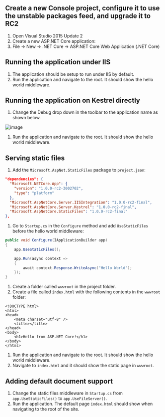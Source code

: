 
## Create a new Console project, configure it to use the unstable packages feed, and upgrade it to RC2

1. Open Visual Studio 2015 Update 2
1. Create a new ASP.NET Core application:
  1. File -> New -> .NET Core -> ASP.NET Core Web Application (.NET Core)

## Running the application under IIS

1. The application should be setup to run under IIS by default.
1. Run the application and navigate to the root. It should show the hello world middleware.

## Running the application on Kestrel directly

1. Change the Debug drop down in the toolbar to the application name as shown below.
  
  ![image](https://cloud.githubusercontent.com/assets/95136/15806049/abf005b6-2b3a-11e6-8fb4-ca75c9f68913.png)

1. Run the application and navigate to the root. It should show the hello world middleware.

## Serving static files

1. Add the `Microsoft.AspNet.StaticFiles` package to `project.json`:

  ```JSON
  "dependencies": {
    "Microsoft.NETCore.App": {
      "version": "1.0.0-rc2-3002702",
      "type": "platform"
    },
    "Microsoft.AspNetCore.Server.IISIntegration": "1.0.0-rc2-final",
    "Microsoft.AspNetCore.Server.Kestrel": "1.0.0-rc2-final",
    "Microsoft.AspNetCore.StaticFiles": "1.0.0-rc2-final"
  },
  ```
1. Go to `Startup.cs` in the `Configure` method and add `UseStaticFiles` before the hello world middleware:

  ```C#
  public void Configure(IApplicationBuilder app)
  {
      app.UseStaticFiles();

      app.Run(async context =>
      {
          await context.Response.WriteAsync("Hello World");
      });
  }
  ```
  
1. Create a folder called `wwwroot` in the project folder.
1. Create a file called `index.html` with the following contents in the `wwwroot` folder:

  ```
  <!DOCTYPE html>
  <html>
  <head>
      <meta charset="utf-8" />
      <title></title>
  </head>
  <body>
      <h1>Hello from ASP.NET Core!</h1> 
  </body>
  </html>
  ```

1. Run the application and navigate to the root. It should show the hello world middleware.
1. Navigate to `index.html` and it should show the static page in `wwwroot`.

## Adding default document support

1. Change the static files middleware in `Startup.cs` from `app.UseStaticFiles()` to `app.UseFileServer()`.
2. Run the application. The default page `index.html` should show when navigating to the root of the site.
